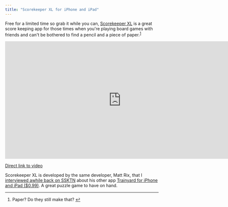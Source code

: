 ```yaml
---
title: "Scorekeeper XL for iPhone and iPad"
---
```

<p>Free for a limited time so grab it while you can, <a href="https://click.linksynergy.com/fs-bin/stat?id=6PFrOqNV4B8&offerid=146261&type=3&subid=0&tmpid=1826&RD_PARM1=http%253A%252F%252Fitunes.apple.com%252Fca%252Fapp%252Fscorekeeper-xl%252Fid463243024%253Fmt%253D8%2526uo%253D4%2526partnerId%253D30" target="itunes_store">Scorekeeper XL</a> is a great score keeping app for those times when you're playing board games with friends and can't be bothered to find a pencil and a piece of paper.<sup id="fnref-20011:1"><a href="#fn-20011:1" rel="footnote">1</a></sup></p>
<p><iframe width="759" height="386" src="https://www.youtube.com/embed/sXqXpwyBI1k" frameborder="0" allowfullscreen></iframe></p>
<p><a href="https://youtu.be/sXqXpwyBI1k">Direct link to video</a></p>
<p>Scorekeeper XL is developed by the same developer, Matt Rix, that I <a href="https://ssktn.com/podcasts/welcometotheinternet/016-welcome-to-the-internet-matt-rix/">interviewed awhile back on SSKTN</a> about his other app <a href="https://click.linksynergy.com/fs-bin/stat?id=6PFrOqNV4B8&offerid=146261&type=3&subid=0&tmpid=1826&RD_PARM1=http%253A%252F%252Fitunes.apple.com%252Fca%252Fapp%252Ftrainyard%252Fid348719156%253Fmt%253D8%2526uo%253D4%2526partnerId%253D30" target="itunes_store">Trainyard for iPhone and iPad ($0.99)</a>. A great puzzle game to have on hand.</p>
<div class="footnotes">
<hr />
<ol>
<li id="fn-20011:1">
Paper? Do they still make that?&#160;<a href="#fnref-20011:1" rev="footnote">&#8617;</a>
</li>
</ol>
</div>
